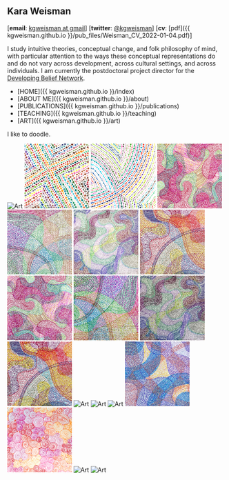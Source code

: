 ## Kara Weisman

[**email**: [kgweisman at gmail](mailto:kgweisman@gmail.com)] [**twitter**: [@kgweisman](https://twitter.com/kgweisman)] [**cv**: [pdf]({{ kgweisman.github.io }}/pub_files/Weisman_CV_2022-01-04.pdf)]

I study intuitive theories, conceptual change, and folk philosophy of mind, with particular attention to the ways these conceptual representations do and do not vary across development, across cultural settings, and across individuals. I am currently the postdoctoral project director for the [Developing Belief Network](https://www.developingbelief.com/).

* [HOME]({{ kgweisman.github.io }}/index)
* [ABOUT ME]({{ kgweisman.github.io }}/about)
* [PUBLICATIONS]({{ kgweisman.github.io }}/publications)
* [TEACHING]({{ kgweisman.github.io }}/teaching)
* [ART]({{ kgweisman.github.io }}/art)

I like to doodle.

<img src="images/IMG_0282.jpeg" alt="Art" height="150" width="150"/>
<img src="images/IMG_0287.jpeg" alt="Art" height="150" width="150"/>
<img src="images/IMG_0288.jpeg" alt="Art" height="150" width="150"/>

<img src="images/IMG_0314.jpeg" alt="Art" height="150" width="150"/>
<img src="images/IMG_0315.jpeg" alt="Art" height="150" width="150"/>
<img src="images/IMG_0316.jpeg" alt="Art" height="150" width="150"/>

<img src="images/IMG_0317.jpeg" alt="Art" height="150" width="150"/>
<img src="images/IMG_0318.jpeg" alt="Art" height="150" width="150"/>
<img src="images/IMG_0319.jpeg" alt="Art" height="150" width="150"/>

<img src="images/IMG_0320.jpeg" alt="Art" height="150" width="150"/>
<img src="images/IMG_0321.jpeg" alt="Art" height="150" width="150"/>
<img src="images/IMG_0322.jpeg" alt="Art" height="150" width="150"/>

<img src="images/IMG_0323.jpeg" alt="Art" height="150" width="150"/>
<img src="images/IMG_0324.jpeg" alt="Art" height="150" width="150"/>
<img src="images/IMG_0325.jpeg" alt="Art" height="150" width="150"/>

<img src="images/IMG_0911.jpeg" alt="Art" height="150" width="150"/>
<img src="images/IMG_1030.jpeg" alt="Art" height="150" width="150"/>
<img src="images/IMG_7483.jpeg" alt="Art" height="150" width="150"/>
